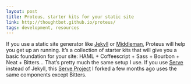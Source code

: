 ```yaml
---
layout: post
title: Proteus, starter kits for your static site
link: http://thoughtbot.github.io/proteus/
tags: development, resources
---
```


<p>If you use a static site generator like <a href="http://jekyllrb.com/">Jekyll</a> or <a href="http://middlemanapp.com/">Middleman</a>, Proteus will help you get up an running. It’s a collection of starter kits that will give you a basic foundation for your site: <span class="caps">HAML</span> + Coffeescript + Sass + Bourbon + Neat + Bitters… That’s pretty much the same setup I use. If you use <a href="http://get-serve.com/">Serve</a> instead of Jekyll, this <a href="https://github.com/uxcuellar/serve-smacss">Serve Project</a> I forked a few months ago uses the same components except Bitters.</p>
